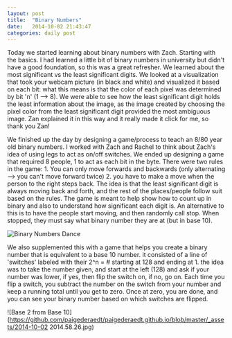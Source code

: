 ```yaml
---
layout: post
title:  "Binary Numbers"
date:   2014-10-02 21:43:47
categories: daily post
---
```

Today we started learning about binary numbers with Zach. Starting with the basics. I had learned a little bit of binary numbers in university but didn't have a good foundation, so this was a great refresher. We learned about the most significant vs the least significant digits. We looked at a visualization that took your webcam picture (in black and white) and visualized it based on each bit: what this means is that the color of each pixel was determined by bit 'n' (1 --> 8). We were able to see how the least significant digit holds the least information about the image, as the image created by choosing the pixel color from the least significant digit provided the most ambiguous image. Zan explained it in this way and it really made it click for me, so thank you Zan! 

We finished up the day by designing a game/process to teach an 8/80 year old binary numbers. I worked with Zach and Rachel to think about Zach's idea of using legs to act as on/off switches. We ended up designing a game that required 8 people, 1 to act as each bit in the byte. There were two rules in the game: 1. You can only move forwards and backwards (only alternating --> you can't move forward twice) 2. you have to make a move when the person to the right steps back. The idea is that the least significant digit is always moving back and forth, and the rest of the places/people follow suit based on the rules. The game is meant to help show how to count up in binary and also to understand how significant each digit is. An alternative to this is to have the people start moving, and then randomly call stop. When stopped, they must say what binary number they are at (but in base 10). 

![Binary Numbers Dance](http://paigederaedt.github.io/_assets/binaryGame_1.jpeg)

We also supplemented this with a game that helps you create a binary number that is equivalent to a base 10 number. it consisted of a line of 'switches' labeled with their 2^n = # starting at 128 and ending at 1. the idea was to take the number given, and start at the left (128) and ask if your number was lower, if yes, then flip the switch on, if no, go on. Each time you flip a switch, you subtract the number on the switch from your number and keep a running total until you get to zero. Once at zero, you are done, and you can see your binary number based on which switches are flipped.

![Base 2 from Base 10](https://github.com/paigederaedt/paigederaedt.github.io/blob/master/_assets/2014-10-02 2014.58.26.jpg)
